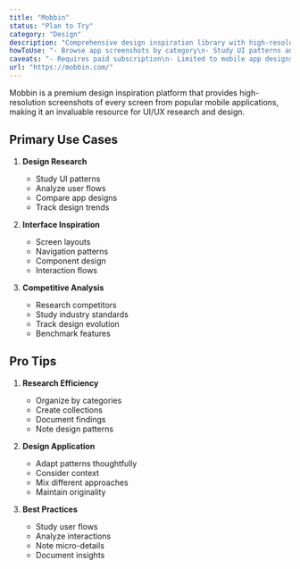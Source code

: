 ```yaml
---
title: "Mobbin"
status: "Plan to Try"
category: "Design"
description: "Comprehensive design inspiration library with high-resolution screenshots of popular apps' UI flows and interaction patterns"
howToUse: "- Browse app screenshots by category\n- Study UI patterns and flows\n- View high-res design details\n- Research competitor interfaces\n- Save inspiration for reference"
caveats: "- Requires paid subscription\n- Limited to mobile app designs\n- Screenshots may not be current\n- No direct asset downloads"
url: "https://mobbin.com/"
---
```


Mobbin is a premium design inspiration platform that provides high-resolution screenshots of every screen from popular mobile applications, making it an invaluable resource for UI/UX research and design.

## Primary Use Cases

1. **Design Research**
   - Study UI patterns
   - Analyze user flows
   - Compare app designs
   - Track design trends

2. **Interface Inspiration**
   - Screen layouts
   - Navigation patterns
   - Component design
   - Interaction flows

3. **Competitive Analysis**
   - Research competitors
   - Study industry standards
   - Track design evolution
   - Benchmark features

## Pro Tips

1. **Research Efficiency**
   - Organize by categories
   - Create collections
   - Document findings
   - Note design patterns

2. **Design Application**
   - Adapt patterns thoughtfully
   - Consider context
   - Mix different approaches
   - Maintain originality

3. **Best Practices**
   - Study user flows
   - Analyze interactions
   - Note micro-details
   - Document insights 